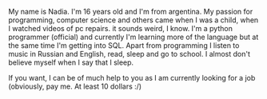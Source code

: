 My name is Nadia. I'm 16 years old and I'm from argentina. My passion for programming, computer science and others came when I was a child, when I watched videos of pc repairs. it sounds weird, I know. 
I'm a python programmer (official) and currently I'm learning more of the language but at the same time I'm getting into SQL.
Apart from programming I listen to music in Russian and English, read, sleep and go to school. I almost don't believe myself when I say that I sleep.

If you want, I can be of much help to you as I am currently looking for a job (obviously, pay me. At least 10 dollars :/)
